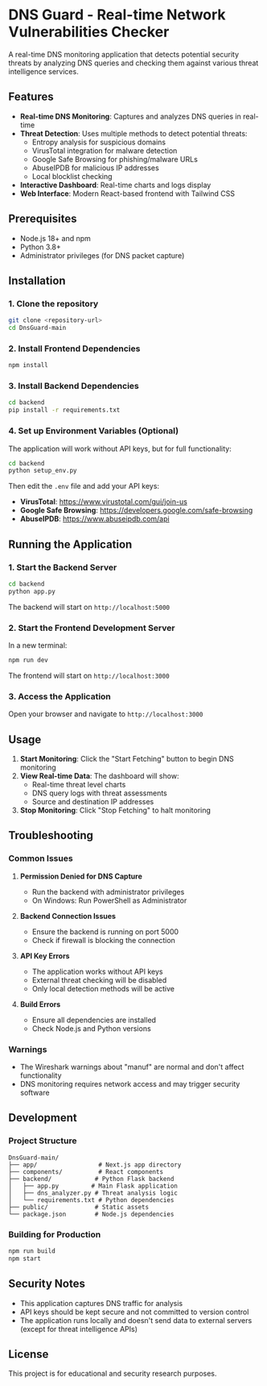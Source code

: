 # DNS Guard - Real-time Network Vulnerabilities Checker

A real-time DNS monitoring application that detects potential security threats by analyzing DNS queries and checking them against various threat intelligence services.

## Features

- **Real-time DNS Monitoring**: Captures and analyzes DNS queries in real-time
- **Threat Detection**: Uses multiple methods to detect potential threats:
  - Entropy analysis for suspicious domains
  - VirusTotal integration for malware detection
  - Google Safe Browsing for phishing/malware URLs
  - AbuseIPDB for malicious IP addresses
  - Local blocklist checking
- **Interactive Dashboard**: Real-time charts and logs display
- **Web Interface**: Modern React-based frontend with Tailwind CSS

## Prerequisites

- Node.js 18+ and npm
- Python 3.8+
- Administrator privileges (for DNS packet capture)

## Installation

### 1. Clone the repository
```bash
git clone <repository-url>
cd DnsGuard-main
```

### 2. Install Frontend Dependencies
```bash
npm install
```

### 3. Install Backend Dependencies
```bash
cd backend
pip install -r requirements.txt
```

### 4. Set up Environment Variables (Optional)
The application will work without API keys, but for full functionality:

```bash
cd backend
python setup_env.py
```

Then edit the `.env` file and add your API keys:
- **VirusTotal**: https://www.virustotal.com/gui/join-us
- **Google Safe Browsing**: https://developers.google.com/safe-browsing
- **AbuseIPDB**: https://www.abuseipdb.com/api

## Running the Application

### 1. Start the Backend Server
```bash
cd backend
python app.py
```

The backend will start on `http://localhost:5000`

### 2. Start the Frontend Development Server
In a new terminal:
```bash
npm run dev
```

The frontend will start on `http://localhost:3000`

### 3. Access the Application
Open your browser and navigate to `http://localhost:3000`

## Usage

1. **Start Monitoring**: Click the "Start Fetching" button to begin DNS monitoring
2. **View Real-time Data**: The dashboard will show:
   - Real-time threat level charts
   - DNS query logs with threat assessments
   - Source and destination IP addresses
3. **Stop Monitoring**: Click "Stop Fetching" to halt monitoring

## Troubleshooting

### Common Issues

1. **Permission Denied for DNS Capture**
   - Run the backend with administrator privileges
   - On Windows: Run PowerShell as Administrator

2. **Backend Connection Issues**
   - Ensure the backend is running on port 5000
   - Check if firewall is blocking the connection

3. **API Key Errors**
   - The application works without API keys
   - External threat checking will be disabled
   - Only local detection methods will be active

4. **Build Errors**
   - Ensure all dependencies are installed
   - Check Node.js and Python versions

### Warnings
- The Wireshark warnings about "manuf" are normal and don't affect functionality
- DNS monitoring requires network access and may trigger security software

## Development

### Project Structure
```
DnsGuard-main/
├── app/                 # Next.js app directory
├── components/          # React components
├── backend/            # Python Flask backend
│   ├── app.py         # Main Flask application
│   ├── dns_analyzer.py # Threat analysis logic
│   └── requirements.txt # Python dependencies
├── public/             # Static assets
└── package.json        # Node.js dependencies
```

### Building for Production
```bash
npm run build
npm start
```

## Security Notes

- This application captures DNS traffic for analysis
- API keys should be kept secure and not committed to version control
- The application runs locally and doesn't send data to external servers (except for threat intelligence APIs)

## License

This project is for educational and security research purposes.
